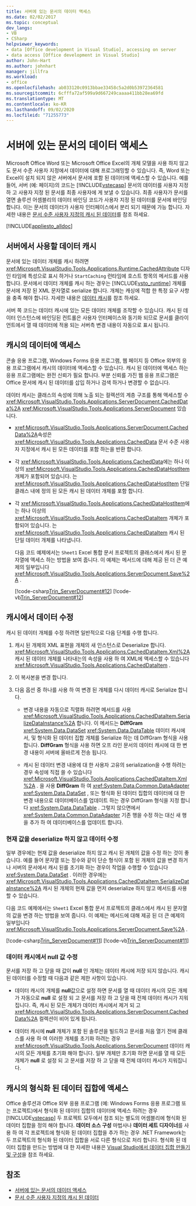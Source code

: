 ```yaml
---
title: 서버에 있는 문서의 데이터 액세스
ms.date: 02/02/2017
ms.topic: conceptual
dev_langs:
- VB
- CSharp
helpviewer_keywords:
- data [Office development in Visual Studio], accessing on server
- data access [Office development in Visual Studio]
author: John-Hart
ms.author: johnhart
manager: jillfra
ms.workload:
- office
ms.openlocfilehash: ab033120c0913bbae33458c5a2d0b53972364581
ms.sourcegitcommit: 6cfffa72af599a9d667249caaaa411bb28ea69fd
ms.translationtype: MT
ms.contentlocale: ko-KR
ms.lasthandoff: 09/02/2020
ms.locfileid: "71255773"
---
```

# <a name="access-data-in-documents-on-the-server"></a>서버에 있는 문서의 데이터 액세스
  Microsoft Office Word 또는 Microsoft Office Excel의 개체 모델을 사용 하지 않고도 문서 수준 사용자 지정에서 데이터에 대해 프로그래밍할 수 있습니다. 즉, Word 또는 Excel이 설치 되지 않은 서버에서 문서에 포함 된 데이터에 액세스할 수 있습니다. 예를 들어, 서버 (예: 페이지)의 코드는 [!INCLUDE[vstecasp](../sharepoint/includes/vstecasp-md.md)] 문서의 데이터를 사용자 지정 하 고 사용자 지정 된 문서를 최종 사용자에 게 보낼 수 있습니다. 최종 사용자가 문서를 열면 솔루션 어셈블리의 데이터 바인딩 코드가 사용자 지정 된 데이터를 문서에 바인딩합니다. 이는 문서의 데이터가 사용자 인터페이스에서 분리 되기 때문에 가능 합니다. 자세한 내용은 [문서 수준 사용자 지정의 캐시 된 데이터](../vsto/cached-data-in-document-level-customizations.md)를 참조 하세요.

 [!INCLUDE[appliesto_alldoc](../vsto/includes/appliesto-alldoc-md.md)]

## <a name="cache-data-for-use-on-a-server"></a>서버에서 사용할 데이터 캐시
 문서에 있는 데이터 개체를 캐시 하려면 <xref:Microsoft.VisualStudio.Tools.Applications.Runtime.CachedAttribute> 디자인 타임에 특성으로 표시 하거나 `StartCaching` 런타임에 호스트 항목의 메서드를 사용 합니다. 문서에서 데이터 개체를 캐시 하는 경우는 [!INCLUDE[vsto_runtime](../vsto/includes/vsto-runtime-md.md)] 개체를 문서에 저장 된 XML 문자열로 serialize 합니다. 개체는 캐싱에 적합 한 특정 요구 사항을 충족 해야 합니다. 자세한 내용은 [데이터 캐시](../vsto/caching-data.md)를 참조 하세요.

 서버 쪽 코드는 데이터 캐시에 있는 모든 데이터 개체를 조작할 수 있습니다. 캐시 된 데이터 인스턴스에 바인딩된 컨트롤은 사용자 인터페이스와 동기화 되므로 문서를 클라이언트에서 열 때 데이터에 적용 되는 서버측 변경 내용이 자동으로 표시 됩니다.

## <a name="access-data-in-the-cache"></a>캐시의 데이터에 액세스
 콘솔 응용 프로그램, Windows Forms 응용 프로그램, 웹 페이지 등 Office 외부의 응용 프로그램에서 캐시의 데이터에 액세스할 수 있습니다. 캐시 된 데이터에 액세스 하는 응용 프로그램에는 완전 신뢰가 필요 합니다. 부분 신뢰를 가진 웹 응용 프로그램은 Office 문서에 캐시 된 데이터를 삽입 하거나 검색 하거나 변경할 수 없습니다.

 데이터 캐시는 클래스의 속성에 의해 노출 되는 컬렉션의 계층 구조를 통해 액세스할 수 <xref:Microsoft.VisualStudio.Tools.Applications.ServerDocument.CachedData%2A> <xref:Microsoft.VisualStudio.Tools.Applications.ServerDocument> 있습니다.

- <xref:Microsoft.VisualStudio.Tools.Applications.ServerDocument.CachedData%2A>속성은 <xref:Microsoft.VisualStudio.Tools.Applications.CachedData> 문서 수준 사용자 지정에서 캐시 된 모든 데이터를 포함 하는을 반환 합니다.

- 각 <xref:Microsoft.VisualStudio.Tools.Applications.CachedData>에는 하나 이상의 <xref:Microsoft.VisualStudio.Tools.Applications.CachedDataHostItem> 개체가 포함되어 있습니다. 는 <xref:Microsoft.VisualStudio.Tools.Applications.CachedDataHostItem> 단일 클래스 내에 정의 된 모든 캐시 된 데이터 개체를 포함 합니다.

- 각 <xref:Microsoft.VisualStudio.Tools.Applications.CachedDataHostItem>에는 하나 이상의 <xref:Microsoft.VisualStudio.Tools.Applications.CachedDataItem> 개체가 포함되어 있습니다. 는 <xref:Microsoft.VisualStudio.Tools.Applications.CachedDataItem> 캐시 된 단일 데이터 개체를 나타냅니다.

  다음 코드 예제에서는 `Sheet1` Excel 통합 문서 프로젝트의 클래스에서 캐시 된 문자열에 액세스 하는 방법을 보여 줍니다. 이 예제는 메서드에 대해 제공 된 더 큰 예제의 일부입니다 <xref:Microsoft.VisualStudio.Tools.Applications.ServerDocument.Save%2A> .

  [!code-csharp[Trin_ServerDocument#12](../vsto/codesnippet/CSharp/Trin_ServerDocument/Form1.cs#12)]
  [!code-vb[Trin_ServerDocument#12](../vsto/codesnippet/VisualBasic/Trin_ServerDocument/Form1.vb#12)]

## <a name="modify-data-in-the-cache"></a>캐시에서 데이터 수정
 캐시 된 데이터 개체를 수정 하려면 일반적으로 다음 단계를 수행 합니다.

1. 캐시 된 개체의 XML 표현을 개체의 새 인스턴스로 Deserialize 합니다. <xref:Microsoft.VisualStudio.Tools.Applications.CachedDataItem.Xml%2A>캐시 된 데이터 개체를 나타내는의 속성을 사용 하 여 XML에 액세스할 수 있습니다 <xref:Microsoft.VisualStudio.Tools.Applications.CachedDataItem> .

2. 이 복사본을 변경 합니다.

3. 다음 옵션 중 하나를 사용 하 여 변경 된 개체를 다시 데이터 캐시로 Serialize 합니다.

    - 변경 내용을 자동으로 직렬화 하려면 메서드를 사용 <xref:Microsoft.VisualStudio.Tools.Applications.CachedDataItem.SerializeDataInstance%2A> 합니다. 이 메서드는 **DiffGram** <xref:System.Data.DataSet> <xref:System.Data.DataTable> 데이터 캐시에서, 및 형식화 된 데이터 집합 개체를 Serialize 하는 데 DiffGram 형식을 사용 합니다. **DiffGram** 형식을 사용 하면 오프 라인 문서의 데이터 캐시에 대 한 변경 내용이 서버에 올바르게 전송 됩니다.

    - 캐시 된 데이터 변경 내용에 대 한 사용자 고유의 serialization을 수행 하려는 경우 속성에 직접 쓸 수 있습니다 <xref:Microsoft.VisualStudio.Tools.Applications.CachedDataItem.Xml%2A> . 을 사용 **DiffGram** 하 여 <xref:System.Data.Common.DataAdapter> <xref:System.Data.DataSet> , 또는 형식화 된 데이터 집합의 데이터에 대 한 변경 내용으로 데이터베이스를 업데이트 하는 경우 DiffGram 형식을 지정 합니다 <xref:System.Data.DataTable> . 그렇지 않으면에서 <xref:System.Data.Common.DataAdapter> 기존 행을 수정 하는 대신 새 행을 추가 하 여 데이터베이스를 업데이트 합니다.

### <a name="modify-data-without-deserializing-the-current-value"></a>현재 값을 deserialize 하지 않고 데이터 수정
 일부 경우에는 현재 값을 deserialize 하지 않고 캐시 된 개체의 값을 수정 하는 것이 좋습니다. 예를 들어 문자열 또는 정수와 같이 단순 형식이 포함 된 개체의 값을 변경 하거나 서버의 문서에서 캐시 된를 초기화 하는 경우이 작업을 수행할 수 있습니다 <xref:System.Data.DataSet> . 이러한 경우에는 <xref:Microsoft.VisualStudio.Tools.Applications.CachedDataItem.SerializeDataInstance%2A> 캐시 된 개체의 현재 값을 먼저 deserialize 하지 않고 메서드를 사용할 수 있습니다.

 다음 코드 예제에서는 `Sheet1` Excel 통합 문서 프로젝트의 클래스에서 캐시 된 문자열의 값을 변경 하는 방법을 보여 줍니다. 이 예제는 메서드에 대해 제공 된 더 큰 예제의 일부입니다 <xref:Microsoft.VisualStudio.Tools.Applications.ServerDocument.Save%2A> .

 [!code-csharp[Trin_ServerDocument#11](../vsto/codesnippet/CSharp/Trin_ServerDocument/Form1.cs#11)]
 [!code-vb[Trin_ServerDocument#11](../vsto/codesnippet/VisualBasic/Trin_ServerDocument/Form1.vb#11)]

### <a name="modify-null-values-in-the-data-cache"></a>데이터 캐시에서 null 값 수정
 문서를 저장 하 고 닫을 때 값이 **null** 인 개체는 데이터 캐시에 저장 되지 않습니다. 캐시 된 데이터를 수정할 때 다음과 같은 제한 사항이 있습니다.

- 데이터 캐시의 개체를 **null**값으로 설정 하면 문서를 열 때 데이터 캐시의 모든 개체가 자동으로 **null** 로 설정 되 고 문서를 저장 하 고 닫을 때 전체 데이터 캐시가 지워집니다. 즉, 캐시 된 모든 개체가 데이터 캐시에서 제거 되 고 <xref:Microsoft.VisualStudio.Tools.Applications.ServerDocument.CachedData%2A> 컬렉션이 비어 있게 됩니다.

- 데이터 캐시에 **null** 개체가 포함 된 솔루션을 빌드하고 문서를 처음 열기 전에 클래스를 사용 하 여 이러한 개체를 초기화 하려는 경우 <xref:Microsoft.VisualStudio.Tools.Applications.ServerDocument> 데이터 캐시의 모든 개체를 초기화 해야 합니다. 일부 개체만 초기화 하면 문서를 열 때 모든 개체가 **null** 로 설정 되 고 문서를 저장 하 고 닫을 때 전체 데이터 캐시가 지워집니다.

## <a name="access-typed-datasets-in-the-cache"></a>캐시의 형식화 된 데이터 집합에 액세스
 Office 솔루션과 Office 외부 응용 프로그램 (예: Windows Forms 응용 프로그램 또는 프로젝트)에서 형식화 된 데이터 집합의 데이터에 액세스 하려는 경우 [!INCLUDE[vstecasp](../sharepoint/includes/vstecasp-md.md)] 두 프로젝트 모두에서 참조 되는 별도의 어셈블리에 형식화 된 데이터 집합을 정의 해야 합니다. **데이터 소스 구성** 마법사나 **데이터 세트 디자이너**를 사용 하 여 각 프로젝트에 형식화 된 데이터 집합을 추가 하는 경우 .NET Framework는 두 프로젝트의 형식화 된 데이터 집합을 서로 다른 형식으로 처리 합니다. 형식화 된 데이터 집합을 만드는 방법에 대 한 자세한 내용은 [Visual Studio에서 데이터 집합 만들기 및 구성](../data-tools/create-and-configure-datasets-in-visual-studio.md)을 참조 하세요.

## <a name="see-also"></a>참조

- [서버에 있는 문서의 데이터 액세스](../vsto/accessing-data-in-documents-on-the-server.md)
- [문서 수준 사용자 지정의 캐시 된 데이터](../vsto/cached-data-in-document-level-customizations.md)